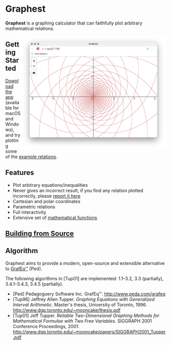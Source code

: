 # Graphest

**Graphest** is a graphing calculator that can faithfully plot arbitrary mathematical relations.

<img align="right" width="456" alt="Cover image" src="docs/cover.png">

## Getting Started

[Download the app](https://github.com/unageek/graphest/releases) (available for macOS and Windows), and try plotting some of the [example relations](Examples.md).

## Features

- Plot arbitrary equations/inequalities
- Never gives an incorrect result; if you find any relation plotted incorrectly, please [report it here](https://github.com/unageek/graphest/issues/new)
- Cartesian and polar coordinates
- Parametric relations
- Full interactivity
- Extensive set of [mathematical functions](https://unageek.github.io/graphest/guide/)

## [Building from Source](docs/build.md)

## Algorithm

Graphest aims to provide a modern, open-source and extensible alternative to [GrafEq™](http://www.peda.com/grafeq/) [Ped].

The following algorithms in [Tup01] are implemented: 1.1–3.2, 3.3 (partially), 3.4.1–3.4.3, 3.4.5 (partially).

- [Ped] Pedagoguery Software Inc. GrafEq™. http://www.peda.com/grafeq
- [Tup96] Jeffrey Allen Tupper. _Graphing Equations with Generalized Interval Arithmetic._ Master's thesis, University of Toronto, 1996. http://www.dgp.toronto.edu/~mooncake/thesis.pdf
- [Tup01] Jeff Tupper. _Reliable Two-Dimensional Graphing Methods for Mathematical Formulae with Two Free Variables._ SIGGRAPH 2001 Conference Proceedings, 2001. http://www.dgp.toronto.edu/~mooncake/papers/SIGGRAPH2001_Tupper.pdf
